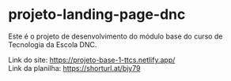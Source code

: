 # projeto-landing-page-dnc
Este é o projeto de desenvolvimento do módulo base do curso de Tecnologia da Escola DNC.

Link do site: https://projeto-base-1-ttcs.netlify.app/ <br>
Link da planilha: https://shorturl.at/bjy79
